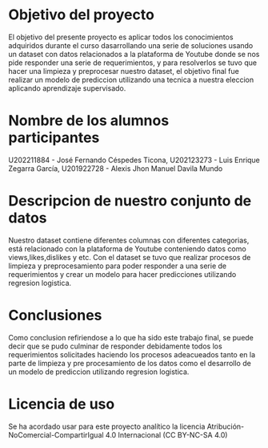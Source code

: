 # Objetivo del proyecto
El objetivo del presente proyecto es aplicar todos los conocimientos adquiridos durante el curso dasarrollando una serie de soluciones usando un dataset con datos relacionados a la plataforma de Youtube donde se nos pide responder una serie de requerimientos, y para resolverlos se tuvo que hacer una limpieza y preprocesar nuestro dataset, el objetivo final fue realizar un modelo de prediccion utilizando una tecnica a nuestra eleccion aplicando aprendizaje supervisado.
# Nombre de los alumnos participantes
U202211884 - José Fernando Céspedes Ticona,
U202123273 - Luis Enrique Zegarra García,
U201922728 - Alexis Jhon Manuel Davila Mundo
# Descripcion de nuestro conjunto de datos
Nuestro dataset contiene diferentes columnas con diferentes categorias, está relacionado con la plataforma de Youtube conteniendo datos como views,likes,dislikes y etc. Con el dataset se tuvo que realizar  procesos de limpieza y preprocesamiento para poder responder a una serie de requerimientos y crear un modelo para hacer predicciones utilizando regresion logistica.
# Conclusiones
Como conclusion refiriendose a lo que ha sido este trabajo final, se puede decir que se pudo culminar de responder debidamente todos los requerimientos solicitades haciendo los procesos adeacueados tanto en la parte de limpieza y pre procesamiento de los datos como el desarrollo de un modelo de prediccion utilizando regresion logistica.
# Licencia de uso
Se ha acordado usar para este proyecto analítico la licencia Atribución-NoComercial-CompartirIgual 4.0 Internacional (CC BY-NC-SA 4.0)
